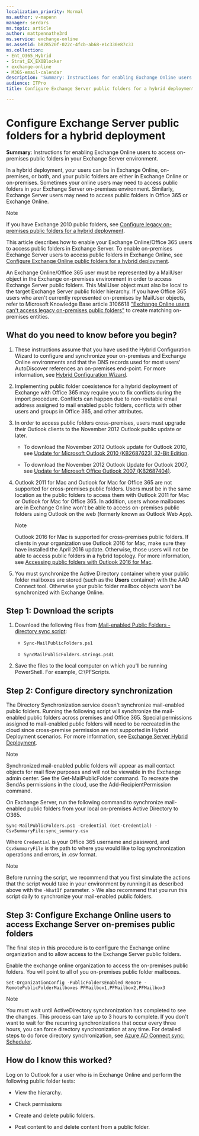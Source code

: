 ```yaml
---
localization_priority: Normal
ms.author: v-mapenn
manager: serdars
ms.topic: article
author: mattpennathe3rd
ms.service: exchange-online
ms.assetid: b828520f-022c-4fcb-ab68-e1c330e87c33
ms.collection:
- Ent_O365_Hybrid
- Strat_EX_EXOBlocker
- exchange-online
- M365-email-calendar
description: 'Summary: Instructions for enabling Exchange Online users to access on-premises public folders in your Exchange Server environment.'
audience: ITPro
title: Configure Exchange Server public folders for a hybrid deployment

---
```


# Configure Exchange Server public folders for a hybrid deployment

 **Summary**: Instructions for enabling Exchange Online users to access on-premises public folders in your Exchange Server environment.

In a hybrid deployment, your users can be in Exchange Online, on-premises, or both, and your public folders are either in Exchange Online or on-premises. Sometimes your online users may need to access public folders in your Exchange Server on-premises environment. Similarly, Exchange Server users may need to access public folders in Office 365 or Exchange Online.

> [!NOTE]
> If you have Exchange 2010 public folders, see [Configure legacy on-premises public folders for a hybrid deployment](set-up-legacy-hybrid-public-folders.md).

This article describes how to enable your Exchange Online/Office 365 users to access public folders in Exchange Server. To enable on-premises Exchange Server users to access public folders in Exchange Online, see [Configure Exchange Online public folders for a hybrid deployment](set-up-exo-hybrid-public-folders.md).

An Exchange Online/Office 365 user must be represented by a MailUser object in the Exchange on-premises environment in order to access Exchange Server public folders. This MailUser object must also be local to the target Exchange Server public folder hierarchy. If you have Office 365 users who aren't currently represented on-premises by MailUser objects, refer to Microsoft Knowledge Base article 3106618 ["Exchange Online users can't access legacy on-premises public folders"](https://go.microsoft.com/fwlink/p/?LinkID=699451) to create matching on-premises entities.

## What do you need to know before you begin?

1. These instructions assume that you have used the Hybrid Configuration Wizard to configure and synchronize your on-premises and Exchange Online environments and that the DNS records used for most users' AutoDiscover references an on-premises end-point. For more information, see [Hybrid Configuration Wizard](https://technet.microsoft.com/library/2e6ed294-ee74-4038-8b71-b61786372ba4.aspx).

2. Implementing public folder coexistence for a hybrid deployment of Exchange with Office 365 may require you to fix conflicts during the import procedure. Conflicts can happen due to non-routable email address assigned to mail enabled public folders, conflicts with other users and groups in Office 365, and other attributes.

3. In order to access public folders cross-premises, users must upgrade their Outlook clients to the November 2012 Outlook public update or later.

   - To download the November 2012 Outlook update for Outlook 2010, see [Update for Microsoft Outlook 2010 (KB2687623) 32-Bit Edition](https://www.microsoft.com/download/details.aspx?id=35702).

   - To download the November 2012 Outlook Update for Outlook 2007, see [Update for Microsoft Office Outlook 2007 (KB2687404)](https://www.microsoft.com/download/details.aspx?id=35718).

4. Outlook 2011 for Mac and Outlook for Mac for Office 365 are not supported for cross-premises public folders. Users must be in the same location as the public folders to access them with Outlook 2011 for Mac or Outlook for Mac for Office 365. In addition, users whose mailboxes are in Exchange Online won't be able to access on-premises public folders using Outlook on the web (formerly known as Outlook Web App).

   > [!NOTE]
   > Outlook 2016 for Mac is supported for cross-premises public folders. If clients in your organization use Outlook 2016 for Mac, make sure they have installed the April 2016 update. Otherwise, those users will not be able to access public folders in a hybrid topology. For more information, see [Accessing public folders with Outlook 2016 for Mac](access-public-folders-with-outlook-2016-for-mac.md).

5. You must synchronize the Active Directory container where your public folder mailboxes are stored (such as the **Users** container) with the AAD Connect tool. Otherwise your public folder mailbox objects won't be synchronized with Exchange Online.

## Step 1: Download the scripts

1. Download the following files from [Mail-enabled Public Folders - directory sync script](https://www.microsoft.com/download/details.aspx?id=46381):

   - `Sync-MailPublicFolders.ps1`

   - `SyncMailPublicFolders.strings.psd1`

2. Save the files to the local computer on which you'll be running PowerShell. For example, C:\PFScripts.

## Step 2: Configure directory synchronization

The Directory Synchronization service doesn't synchronize mail-enabled public folders. Running the following script will synchronize the mail-enabled public folders across premises and Office 365. Special permissions assigned to mail-enabled public folders will need to be recreated in the cloud since cross-premise permission are not supported in Hybrid Deployment scenarios. For more information, see [Exchange Server Hybrid Deployment](https://docs.microsoft.com/exchange/exchange-hybrid).

> [!NOTE]
> Synchronized mail-enabled public folders will appear as mail contact objects for mail flow purposes and will not be viewable in the Exchange admin center. See the Get-MailPublicFolder command. To recreate the SendAs permissions in the cloud, use the Add-RecipientPermission command.

On Exchange Server, run the following command to synchronize mail-enabled public folders from your local on-premises Active Directory to O365.

```
Sync-MailPublicFolders.ps1 -Credential (Get-Credential) -CsvSummaryFile:sync_summary.csv
```

Where `Credential` is your Office 365 username and password, and `CsvSummaryFile` is the path to where you would like to log synchronization operations and errors, in .csv format.

> [!NOTE]
> Before running the script, we recommend that you first simulate the actions that the script would take in your environment by running it as described above with the `-WhatIf` parameter. > We also recommend that you run this script daily to synchronize your mail-enabled public folders.

## Step 3: Configure Exchange Online users to access Exchange Server on-premises public folders

The final step in this procedure is to configure the Exchange online organization and to allow access to the Exchange Server public folders.

Enable the exchange online organization to access the on-premises public folders. You will point to all of you on-premises public folder mailboxes.

```
Set-OrganizationConfig -PublicFoldersEnabled Remote -RemotePublicFolderMailboxes PFMailbox1,PFMailbox2,PFMailbox3
```

> [!NOTE]
> You must wait until ActiveDirectory synchronization has completed to see the changes. This process can take up to 3 hours to complete. If you don't want to wait for the recurring synchronizations that occur every three hours, you can force directory synchronization at any time. For detailed steps to do force directory synchronization, see [Azure AD Connect sync: Scheduler](https://docs.microsoft.com/azure/active-directory/hybrid/how-to-connect-sync-feature-scheduler).

## How do I know this worked?

Log on to Outlook for a user who is in Exchange Online and perform the following public folder tests:

- View the hierarchy.

- Check permissions

- Create and delete public folders.

- Post content to and delete content from a public folder.
